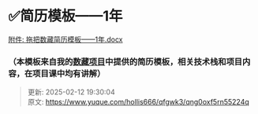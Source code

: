 # ✅简历模板——1年

[附件: 拖把数藏简历模板——1年.docx](./attachments/BxkdQMKaiOzrkrq3/拖把数藏简历模板——1年.docx)



### （本模板来自我的[数藏项目](https://www.yuque.com/hollis666/qfgwk3/dgolk0cckpb94sia)中提供的简历模板，相关技术栈和项目内容，在项目课中均有讲解）


> 更新: 2025-02-12 19:30:04  
> 原文: <https://www.yuque.com/hollis666/qfgwk3/qng0oxf5rn55224q>